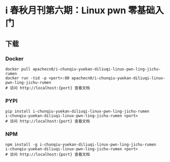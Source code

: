 # i 春秋月刊第六期：Linux pwn 零基础入门

## 下载

### Docker

```
docker pull apachecn0/i-chunqiu-yuekan-diliuqi-linux-pwn-ling-jichu-rumen
docker run -tid -p <port>:80 apachecn0/i-chunqiu-yuekan-diliuqi-linux-pwn-ling-jichu-rumen
# 访问 http://localhost:{port} 查看文档
```

### PYPI

```
pip install i-chunqiu-yuekan-diliuqi-linux-pwn-ling-jichu-rumen
i-chunqiu-yuekan-diliuqi-linux-pwn-ling-jichu-rumen <port>
# 访问 http://localhost:{port} 查看文档
```

### NPM

```
npm install -g i-chunqiu-yuekan-diliuqi-linux-pwn-ling-jichu-rumen
i-chunqiu-yuekan-diliuqi-linux-pwn-ling-jichu-rumen <port>
# 访问 http://localhost:{port} 查看文档
```